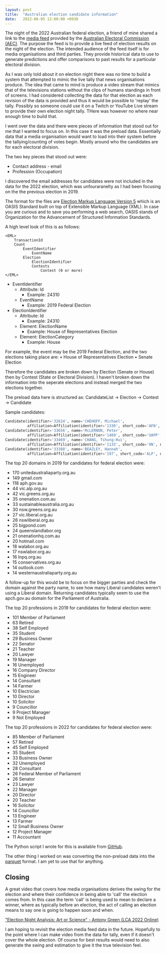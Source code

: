 ```yaml
---
layout: post
title:  "Australian election candidate information"
date:   2022-06-05 12:00:00 +0930
---
```


The night of the 2022 Australian federal election, a friend of mine shared a
link to the [media feed][1] provided by the
[Australian Electoral Commission (AEC)][2].
The purpose the feed is to provide a live feed of election results on the
night of the election. The intended audience of the feed itself is for media
organisations and third parties.
They provide historical data to use to generate predictions and offer
comparisons to past results for a particular electoral division.

As I was only told about it on election night there was no time to build a
system that attempted to mimic the live tally that news organisations produce.
The idea that came to mind is produce a video stream that mimics that of the
televisions stations without the clips of humans standings in front of screens.
I had considered collecting the data for that election as each revision of the
data is provided and thus it would be possible to 'replay' the tally. Possibly
so someone could use it on a Twitch or YouTube Live stream to provide their own
election night tally. THere was however no where near enough time to build
that.

I went over the data and there were pieces of information that stood out for
me that I wanted to focus on. In this case it was the preload data. Essentially
data that a media organisation would want to load into their system before the
tallying/counting of votes begin. Mostly around who the candidates are for
each electoral division.

The two key pieces that stood out were:
* Contact address - email
* Profession (Occupation)

I discovered the email addresses for candidates were not included in the data
for the 2022 election, which was unfouraranelty as I had been focusing on the
the previous election in 2019.

The format for the files are [Election Markup Language Version 5][3] which is an
OASIS Standard built on top of Extensible Markup Language (XML). In case you
are curious and to save you performing a web search, OASIS stands of
Organization for the Advancement of Structured Information Standards.

A high level look of this is as follows:
```
<EML>
    TransactionId
    Count
        EventIdentifier
            EventName
        Election
            ElectionIdentifier
            Contests
                Contest (0 or more)
</EML>
```

* EventIdentifier
    * Attribute: Id
        * Example: 24310
    * EventName
        * Example: 2019 Federal Election
* ElectionIdentifier
    * Attribute: Id
        * Example: 24310
    * Element: ElectionName
        * Example: House of Representatives Election
    * Element: ElectionCategory
        * Example: House

For example, the event may be the 2019 Federal Election, and the two elections
taking place are:
• House of Representatives Election
• Senate Election

Therefore the candidates are broken down by Election (Senate or House) then by
Contest (State or Electoral Division). I haven't broken down the information
into the seperate elections and instead merged the two elections together.

The preload data here is structured as: CandidateList -> Election -> Contest ->
Candidate

Sample candidates:
```python
Candidate(identifier='32624', name='CHEHOFF, Michael',
          affiliation=Affiliation(identifier='1330', short_code='AFN', name='Australia First Party'))
Candidate(identifier='33656', name='McLERNON, Peter',
          affiliation=Affiliation(identifier='1469', short_code='UAPP', name='United Australia Party'))
Candidate(identifier='33469', name='CHANG, Tshung-Hui',
          affiliation=Affiliation(identifier='1133', short_code='ON', name="Pauline Hanson's One Nation"))
Candidate(identifier='33388', name='BEAZLEY, Hannah',
          affiliation=Affiliation(identifier='197', short_code='ALP', name='Australian Labor Party'))
```

The top 20 domains in 2019 for candidates for federal election were:
* 170 unitedaustraliaparty.org.au
* 149 gmail.com
* 118 aph.gov.au
* 44 vic.alp.org.au
* 42 vic.greens.org.au
* 35 onenation.com.au
* 33 sustainableaustralia.org.au
* 30 nsw.greens.org.au
* 27 vic.liberal.org.au
* 26 nswliberal.org.au
* 25 bigpond.com
* 24 queenslandlabor.org
* 21 onenationhq.com.au
* 20 hotmail.com
* 18 walabor.org.au
* 17 nswlabor.org.au
* 16 lnpq.org.au
* 15 conservatives.org.au
* 14 outlook.com
* 14 westernaustraliaparty.org.au

A follow-up for this would be to focus on the bigger parties and check the
domain against the party name, to see how many Liberal candidates weren't using
a Liberal domain. Returning candidates typically seem to use the apch.gov.au
domain for the Parliament of Australia.

The top 20 professions in 2019 for candidates for federal election were:
* 101 Member of Parliament
* 63 Retired
* 38 Self Employed
* 35 Student
* 29 Business Owner
* 22 Senator
* 21 Teacher
* 20 Lawyer
* 19 Manager
* 16 Unemployed
* 16 Company Director
* 15 Engineer
* 14 Consultant
* 14 Farmer
* 10 Electrician
* 10 Director
* 10 Solicitor
* 9 Councillor
* 9 Project Manager
* 9 Not Employed

The top 20 professions in 2022 for candidates for federal election were:
* 85 Member of Parliament
* 57 Retired
* 45 Self Employed
* 35 Student
* 33 Business Owner
* 32 Unemployed
* 28 Consultant
* 26 Federal Member of Parliament
* 26 Senator
* 23 Lawyer
* 22 Manager
* 20 Director
* 20 Teacher
* 16 Solicitor
* 14 Councillor
* 13 Engineer
* 13 Farmer
* 12 Small Business Owner
* 12 Project Manager
* 11 Accountant

The Python script I wrote for this is available from [GitHub][5].

The other thing I worked on was converting the non-preload data into the
[parquet][6] format. I am yet to use that for anything.

## Closing

A great video that covers how media organisations derives the swing for the
election and where their confidence in being able to 'call' the election comes
from. In this case the term 'call' is being used to mean to declare a winner,
where as typically before an election, the act of calling an election means to
say one is going to happen soon and when.

["Election Night Analysis: Art or Science" - Antony Green (LCA 2022 Online)][4]

I am hoping to revisit the election media feed data in the future. Hopefully to
the point where I can make video from the data for tally, even if it doesn't
cover the whole election. Of course for best results would need to also
generate the swing and estimation to give it the true television feel.

[1]: https://www.aec.gov.au/media/mediafeed/
[2]: https://www.aec.gov.au/
[3]: https://docs.oasis-open.org/election/eml/v5.0/os/EML-Schema-Descriptions-v5.0.html
[4]: https://youtu.be/h_0bRylRZg0
[5]: https://github.com/donno/warehouse51/blob/master/aec/preload.py
[6]: https://parquet.apache.org/